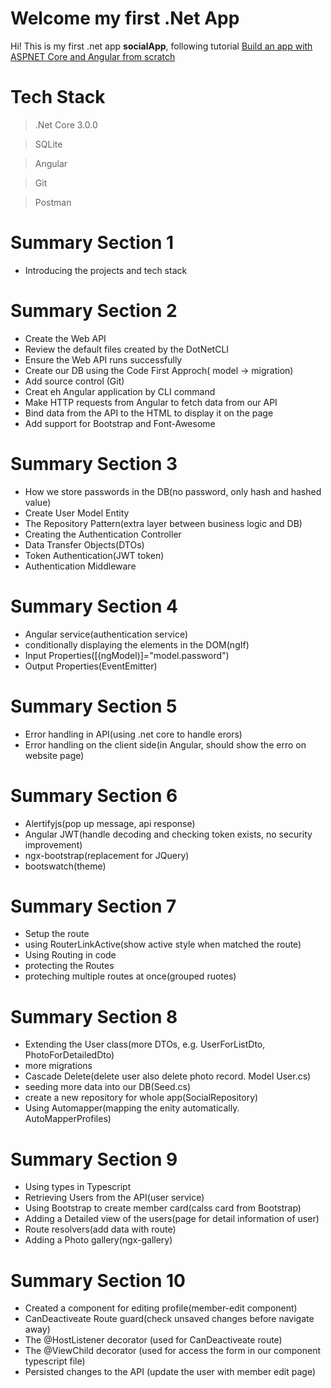 # Welcome my first .Net App

Hi! This is my first .net app **socialApp**, following tutorial [Build an app with ASPNET Core and Angular from scratch](https://www.udemy.com/course/build-an-app-with-aspnet-core-and-angular-from-scratch/)



# Tech Stack

> .Net Core 3.0.0

> SQLite

> Angular

> Git

> Postman


# Summary Section 1
- Introducing the projects and tech stack


# Summary Section 2
- Create the Web API
- Review the default files created by the DotNetCLI 
- Ensure the Web API runs successfully
- Create our DB using the Code First Approch( model -> migration)
- Add source control (Git)
- Creat eh Angular application by CLI command
- Make HTTP requests from Angular to fetch data from our API
- Bind data from the API to the HTML to display it on the page
- Add support for Bootstrap and Font-Awesome

# Summary Section 3
- How we store passwords in the DB(no password, only hash and hashed value)
- Create User Model Entity
- The Repository Pattern(extra layer between business logic and DB)
- Creating the Authentication Controller
- Data Transfer Objects(DTOs)
- Token Authentication(JWT token)
- Authentication Middleware

# Summary Section 4
- Angular service(authentication service)
- conditionally displaying the elements in the DOM(ngIf)
- Input Properties([(ngModel)]="model.password")
- Output Properties(EventEmitter)

# Summary Section 5
- Error handling in API(using .net core to handle erors)
- Error handling on the client side(in Angular, should show the erro on website page)

# Summary Section 6
- Alertifyjs(pop up message, api response)
- Angular JWT(handle decoding and checking token exists, no security improvement)
- ngx-bootstrap(replacement for JQuery)
- bootswatch(theme)

# Summary Section 7
- Setup the route
- using RouterLinkActive(show active style when matched the route)
- Using Routing in code
- protecting the Routes
- proteching multiple routes at once(grouped ruotes)

# Summary Section 8
- Extending the User class(more DTOs, e.g. UserForListDto, PhotoForDetailedDto)
- more migrations
- Cascade Delete(delete user also delete photo record. Model User.cs)
- seeding more data into our DB(Seed.cs)
- create a new repository for whole app(SocialRepository)
 - Using Automapper(mapping the enity automatically. AutoMapperProfiles)

 # Summary Section 9
- Using types in Typescript
- Retrieving Users from the API(user service)
- Using Bootstrap to create member card(calss card from Bootstrap)
- Adding a Detailed view of the users(page for detail information of user)
- Route resolvers(add data with route)
- Adding a Photo gallery(ngx-gallery)

 # Summary Section 10
- Created a component for editing profile(member-edit component)
- CanDeactiveate Route guard(check unsaved changes before navigate away)
- The @HostListener decorator (used for CanDeactiveate route)
- The @ViewChild decorator (used for access the form in our component typescript file)
- Persisted changes to the API (update the user with member edit page)